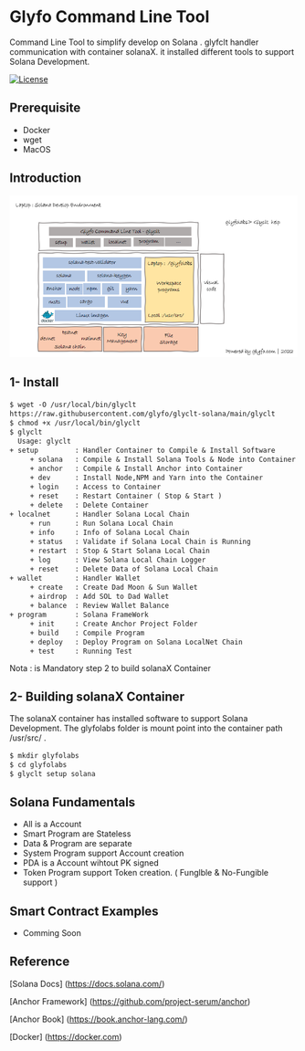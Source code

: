 # Glyfo Command Line Tool

Command Line Tool to simplify develop on Solana . glyfclt handler communication with container solanaX. it installed different tools to support Solana Development.

[![License](https://img.shields.io/badge/License-Apache_2.0-blue.svg)](https://opensource.org/licenses/Apache-2.0)

## Prerequisite 

+ Docker 
+ wget
+ MacOS

## Introduction 

![Detail](./glyclt.png)

## 1- Install 

```console
$ wget -O /usr/local/bin/glyclt https://raw.githubusercontent.com/glyfo/glyclt-solana/main/glyclt
$ chmod +x /usr/local/bin/glyclt
$ glyclt
  Usage: glyclt
+ setup         : Handler Container to Compile & Install Software 
     + solana   : Compile & Install Solana Tools & Node into Container
     + anchor   : Compile & Install Anchor into Container
     + dev      : Install Node,NPM and Yarn into the Container
     + login    : Access to Container 
     + reset    : Restart Container ( Stop & Start ) 
     + delete   : Delete Container
+ localnet      : Handler Solana Local Chain
     + run      : Run Solana Local Chain
     + info     : Info of Solana Local Chain
     + status   : Validate if Solana Local Chain is Running
     + restart  : Stop & Start Solana Local Chain
     + log      : View Solana Local Chain Logger
     + reset    : Delete Data of Solana Local Chain 
+ wallet        : Handler Wallet 
     + create   : Create Dad Moon & Sun Wallet
     + airdrop  : Add SOL to Dad Wallet
     + balance  : Review Wallet Balance 
+ program       : Solana FrameWork 
     + init     : Create Anchor Project Folder 
     + build    : Compile Program
     + deploy   : Deploy Program on Solana LocalNet Chain
     + test     : Running Test 
```
Nota : is Mandatory step 2 to build solanaX Container 

## 2- Building solanaX Container 

The solanaX container has installed software to support Solana Development. 
The glyfolabs folder is mount point into the container path /usr/src/ .

```console
$ mkdir glyfolabs
$ cd glyfolabs
$ glyclt setup solana 

```
## Solana Fundamentals

+ All is a Account 
+ Smart Program are Stateless 
+ Data & Program are separate 
+ System Program support Account creation
+ PDA is a Account wihtout PK signed
+ Token Program support Token creation. ( Funglble & No-Fungible support )

## Smart Contract Examples 

+ Comming Soon

## Reference

[Solana Docs] (https://docs.solana.com/)

[Anchor Framework] (https://github.com/project-serum/anchor)

[Anchor Book] (https://book.anchor-lang.com/)

[Docker] (https://docker.com)
